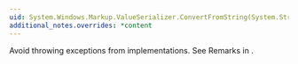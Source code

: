 ```yaml
---
uid: System.Windows.Markup.ValueSerializer.ConvertFromString(System.String,System.Windows.Markup.IValueSerializerContext)
additional_notes.overrides: *content
---
```


<p>Avoid throwing exceptions from implementations. See Remarks in <xref href="System.Windows.Markup.ValueSerializer"></xref>.</p>



